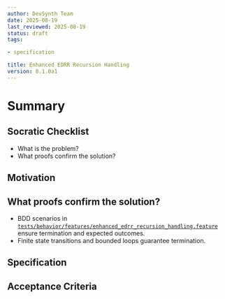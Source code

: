 ```yaml
---
author: DevSynth Team
date: 2025-08-19
last_reviewed: 2025-08-19
status: draft
tags:

- specification

title: Enhanced EDRR Recursion Handling
version: 0.1.0a1
---
```


<!--
Required metadata fields:
- author: document author
- date: creation date
- last_reviewed: last review date
- status: draft | review | published
- tags: search keywords
- title: short descriptive name
- version: specification version
-->

# Summary

## Socratic Checklist
- What is the problem?
- What proofs confirm the solution?

## Motivation

## What proofs confirm the solution?
- BDD scenarios in [`tests/behavior/features/enhanced_edrr_recursion_handling.feature`](../../tests/behavior/features/enhanced_edrr_recursion_handling.feature) ensure termination and expected outcomes.
- Finite state transitions and bounded loops guarantee termination.


## Specification

## Acceptance Criteria
